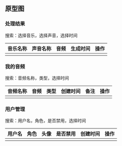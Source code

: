 ## 原型图

### 处理结果

搜索：选择音乐，选择声音，选择时间

| 音乐名称 | 声音名称 | 音频 | 生成时间 | 操作 |
| :------: | :------: | :--: | :------: | :--: |
|          |          |      |          |      |

### 我的音频

搜索：音频名称，类型，选择时间

| 音频名称 | 音频 | 类型 | 创建时间 | 备注 | 操作 |
| :------: | :--: | :--: | :------: | :--: | :--: |
|          |      |      |          |      |      |

### 用户管理

搜索：用户名，角色，是否禁用，选择时间

| 用户名 | 角色 | 头像 | 是否禁用 | 创建时间 | 操作 |
| :----: | :--: | :--: | :------: | :------: | :--: |
|        |      |      |          |          |      |

